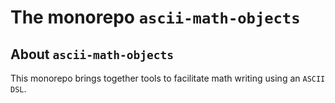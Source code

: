 The monorepo `ascii-math-objects`
=================================

About `ascii-math-objects`
--------------------------

This monorepo brings together tools to facilitate math writing using an `ASCII` `DSL`. 


<!-- :monorepo-content-START: -->
<!-- :monorepo-content-END: -->


<!-- :version-START: -->
<!-- :version-END: -->

